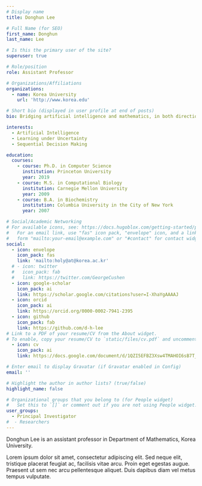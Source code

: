 ```yaml
---
# Display name
title: Donghun Lee

# Full Name (for SEO)
first_name: Donghun
last_name: Lee

# Is this the primary user of the site?
superuser: true

# Role/position
role: Assistant Professor

# Organizations/Affiliations
organizations:
  - name: Korea University
    url: 'http://www.korea.edu'

# Short bio (displayed in user profile at end of posts)
bio: Bridging artificial intelligence and mathematics, in both directions.

interests:
  - Artificial Intelligence
  - Learning under Uncertainty
  - Sequential Decision Making

education:
  courses:
    - course: Ph.D. in Computer Science
      institution: Princeton University
      year: 2019
    - course: M.S. in Computational Biology
      institution: Carnegie Mellon University
      year: 2009
    - course: B.A. in Biochemistry
      institution: Columbia University in the City of New York
      year: 2007

# Social/Academic Networking
# For available icons, see: https://docs.hugoblox.com/getting-started/page-builder/#icons
#   For an email link, use "fas" icon pack, "envelope" icon, and a link in the
#   form "mailto:your-email@example.com" or "#contact" for contact widget.
social:
  - icon: envelope
    icon_pack: fas
    link: 'mailto:holy@at@korea.ac.kr'
  # - icon: twitter
  #   icon_pack: fab
  #   link: https://twitter.com/GeorgeCushen
  - icon: google-scholar
    icon_pack: ai
    link: https://scholar.google.com/citations?user=I-XhaYgAAAAJ
  - icon: orcid
    icon_pack: ai
    link: https://orcid.org/0000-0002-7941-2395
  - icon: github
    icon_pack: fab
    link: https://github.com/d-h-lee
# Link to a PDF of your resume/CV from the About widget.
# To enable, copy your resume/CV to `static/files/cv.pdf` and uncomment the lines below.
  - icon: cv
    icon_pack: ai
    link: https://docs.google.com/document/d/1QZI5EFBZ3Xsw4TMAHOI6sB7T_JsBC7y4UUIAGhU-sXo/edit?usp=sharing

# Enter email to display Gravatar (if Gravatar enabled in Config)
email: ''

# Highlight the author in author lists? (true/false)
highlight_name: false

# Organizational groups that you belong to (for People widget)
#   Set this to `[]` or comment out if you are not using People widget.
user_groups:
  - Principal Investigator
#  - Researchers
---
```



Donghun Lee is an assistant professor in Department of Mathematics, Korea University. 

<!-- Nelson Bighetti is a professor of artificial intelligence at the Stanford AI Lab. His research interests include distributed robotics, mobile computing and programmable matter. He leads the Robotic Neurobiology group, which develops self-reconfiguring robots, systems of self-organizing robots, and mobile sensor networks. -->

Lorem ipsum dolor sit amet, consectetur adipiscing elit. Sed neque elit, tristique placerat feugiat ac, facilisis vitae arcu. Proin eget egestas augue. Praesent ut sem nec arcu pellentesque aliquet. Duis dapibus diam vel metus tempus vulputate.
